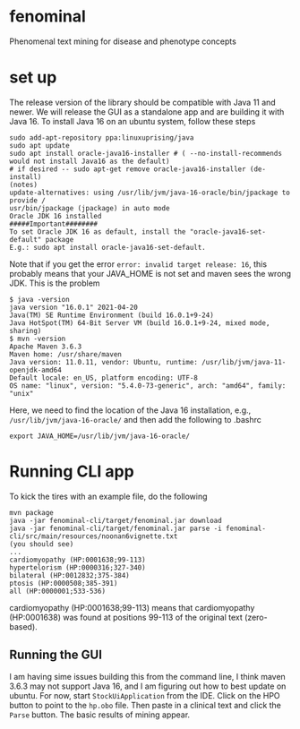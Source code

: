 # fenominal
Phenomenal text mining for disease and phenotype concepts









# set up
The release version of the library should be compatible with Java 11 and newer. We will release the GUI as a standalone
app and are building it with Java 16. To install Java 16 on an ubuntu system, follow these steps

```bazaar
sudo add-apt-repository ppa:linuxuprising/java
sudo apt update
sudo apt install oracle-java16-installer # ( --no-install-recommends would not install Java16 as the default)
# if desired -- sudo apt-get remove oracle-java16-installer (de-install)
(notes)
update-alternatives: using /usr/lib/jvm/java-16-oracle/bin/jpackage to provide /
usr/bin/jpackage (jpackage) in auto mode
Oracle JDK 16 installed
#####Important########
To set Oracle JDK 16 as default, install the "oracle-java16-set-default" package
E.g.: sudo apt install oracle-java16-set-default.
```

Note that if you get the error ``error: invalid target release: 16``, this probably means
that your JAVA_HOME is not set and maven sees the wrong JDK. This is the problem
```bazaar
$ java -version
java version "16.0.1" 2021-04-20
Java(TM) SE Runtime Environment (build 16.0.1+9-24)
Java HotSpot(TM) 64-Bit Server VM (build 16.0.1+9-24, mixed mode, sharing)
$ mvn -version
Apache Maven 3.6.3
Maven home: /usr/share/maven
Java version: 11.0.11, vendor: Ubuntu, runtime: /usr/lib/jvm/java-11-openjdk-amd64
Default locale: en_US, platform encoding: UTF-8
OS name: "linux", version: "5.4.0-73-generic", arch: "amd64", family: "unix"
```
Here, we need to find the location of the Java 16 installation, e.g., ``/usr/lib/jvm/java-16-oracle/``
and then add the following to .bashrc
```bazaar
export JAVA_HOME=/usr/lib/jvm/java-16-oracle/
```


# Running CLI app

To kick the tires with an example file, do the following
```bazaar
mvn package
java -jar fenominal-cli/target/fenominal.jar download
java -jar fenominal-cli/target/fenominal.jar parse -i fenominal-cli/src/main/resources/noonan6vignette.txt 
(you should see)
...
cardiomyopathy (HP:0001638;99-113)
hypertelorism (HP:0000316;327-340)
bilateral (HP:0012832;375-384)
ptosis (HP:0000508;385-391)
all (HP:0000001;533-536)
```

cardiomyopathy (HP:0001638;99-113) means that cardiomyopathy (HP:0001638) 
was found at positions 99-113 of the original text (zero-based).

## Running the GUI
I am having sime issues building this from the command line, I think maven 3.6.3 may not support Java 16, and I 
am figuring out how to best update on ubuntu. For now, start `StockUiApplication` from the IDE.
Click on the HPO button to point to the ``hp.obo`` file. Then paste in a clinical text and click the
``Parse`` button. The basic results of mining appear.